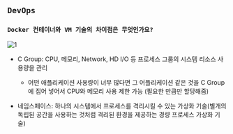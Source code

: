## `DevOps`

### `Docker 컨테이너와 VM 기술의 차이점은 무엇인가요?`

![1](https://user-images.githubusercontent.com/45676906/112774797-bc520f80-9075-11eb-9255-da21f2ddcb41.png)

- C Group: CPU, 메모리, Network, HD I/O 등 프로세스 그룹의 시스템 리소스 사용량을 관리
  - 어떤 애플리케이션 사용량이 너무 많다면 그 어플리케이션 같은 것을 C Group에 집어 넣어서 CPU와 메모리 사용 제한 가능 (필요한 만큼만 할당해줌)

- 네임스페이스: 하나의 시스템에서 프로세스를 격리시킬 수 있는 가상화 기술(별개의 독립된 공간을 사용하는 것처럼 격리된 환경을 제공하는 경량 프로세스 가상화 기술)

<br>

